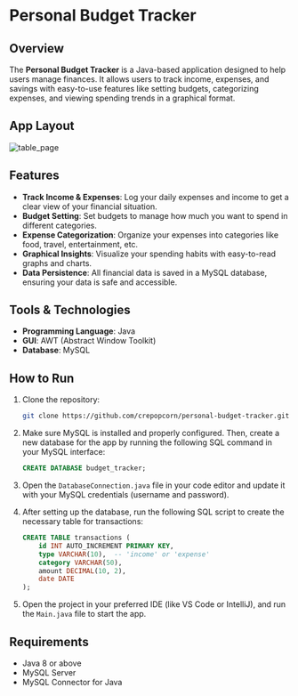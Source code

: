 
# Personal Budget Tracker

## Overview
The **Personal Budget Tracker** is a Java-based application designed to help users manage finances. It allows users to track income, expenses, and savings with easy-to-use features like setting budgets, categorizing expenses, and viewing spending trends in a graphical format.

## App Layout
![table_page](https://github.com/Crepopcorn/personal_budget_tracker/blob/main/layout_budget.jpg)

## Features
- **Track Income & Expenses**: Log your daily expenses and income to get a clear view of your financial situation.
- **Budget Setting**: Set budgets to manage how much you want to spend in different categories.
- **Expense Categorization**: Organize your expenses into categories like food, travel, entertainment, etc.
- **Graphical Insights**: Visualize your spending habits with easy-to-read graphs and charts.
- **Data Persistence**: All financial data is saved in a MySQL database, ensuring your data is safe and accessible.

## Tools & Technologies
- **Programming Language**: Java
- **GUI**: AWT (Abstract Window Toolkit)
- **Database**: MySQL

## How to Run
1. Clone the repository:
   ```bash
   git clone https://github.com/crepopcorn/personal-budget-tracker.git
   ```

2. Make sure MySQL is installed and properly configured. Then, create a new database for the app by running the following SQL command in your MySQL interface:
   ```sql
   CREATE DATABASE budget_tracker;
   ```

3. Open the `DatabaseConnection.java` file in your code editor and update it with your MySQL credentials (username and password).

4. After setting up the database, run the following SQL script to create the necessary table for transactions:
   ```sql
   CREATE TABLE transactions (
       id INT AUTO_INCREMENT PRIMARY KEY,
       type VARCHAR(10),  -- 'income' or 'expense'
       category VARCHAR(50),
       amount DECIMAL(10, 2),
       date DATE
   );
   ```

5. Open the project in your preferred IDE (like VS Code or IntelliJ), and run the `Main.java` file to start the app.

## Requirements
- Java 8 or above
- MySQL Server
- MySQL Connector for Java
